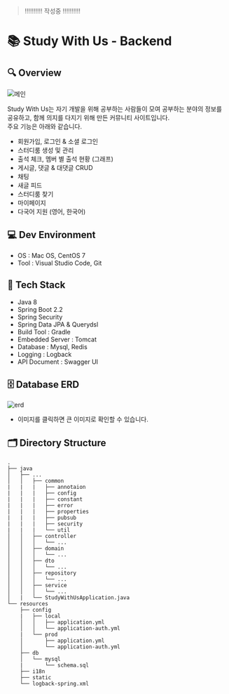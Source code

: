 > !!!!!!!!!! 작성중 !!!!!!!!!!

# 📚 Study With Us - Backend

## 🔍 Overview

![메인](https://user-images.githubusercontent.com/41765537/110615240-905e0f80-81d6-11eb-843f-60de4cbf6937.gif)
<br/>

Study With Us는 자기 개발을 위해 공부하는 사람들이 모여 공부하는 분야의 정보를 공유하고, 함께 의지를 다지기 위해 만든 커뮤니티 사이트입니다.<br/>
주요 기능은 아래와 같습니다.

-   회원가입, 로그인 & 소셜 로그인
-   스터디룸 생성 및 관리
-   출석 체크, 멤버 별 출석 현황 (그래프)
-   게시글, 댓글 & 대댓글 CRUD
-   채팅
-   새글 피드
-   스터디룸 찾기
-   마이페이지
-   다국어 지원 (영어, 한국어)

<!-- 자세한 기능 설명과 구현 내용은 [기술 블로그]()에 포스팅 해두었습니다. -->

## 💻 Dev Environment

-   OS : Mac OS, CentOS 7
-   Tool : Visual Studio Code, Git

## 🔧 Tech Stack
- Java 8
- Spring Boot 2.2
- Spring Security
- Spring Data JPA & Querydsl
- Build Tool : Gradle
- Embedded Server : Tomcat
- Database : Mysql, Redis
- Logging : Logback
- API Document : Swagger UI

## 🗄️ Database ERD
![erd](https://user-images.githubusercontent.com/41765537/110071340-3537b180-7dbf-11eb-8e78-3c70aff449bd.png)
- 이미지를 클릭하면 큰 이미지로 확인할 수 있습니다.

## 🗂 Directory Structure
```
.
├── java
│   ├── ...
│   │   ├── common
|   |   |   ├── annotaion
|   |   |   ├── config
|   |   |   ├── constant
|   |   |   ├── error
|   |   |   ├── properties
|   |   |   ├── pubsub
|   |   |   ├── security
|   |   |   └── util
│   │   ├── controller
│   │   │   └── ...
│   │   ├── domain
│   │   │   └── ...
│   │   ├── dto
│   │   │   └── ...
│   │   ├── repository
│   │   │   └── ...
│   │   ├── service
│   │   │   └── ...
│   |   └── StudyWithUsApplication.java
└── resources
    ├── config
    |   ├── local
    │   │   ├── application.yml
    │   │   └── application-auth.yml
    |   └── prod
    │       ├── application.yml
    │       └── application-auth.yml
    ├── db
    │   └── mysql
    |       └── schema.sql
    ├── i18n
    ├── static
    └── logback-spring.xml
```

